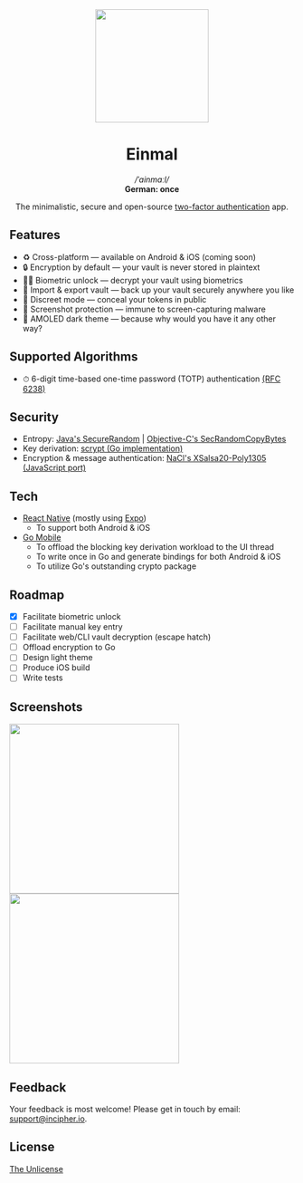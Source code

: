 <div align="center">
  <img src="https://user-images.githubusercontent.com/11808903/77279674-9d7ea780-6cc2-11ea-9a8f-381ee2eee398.png" width="200"/>

  <h1>Einmal</h1>

  <div>
    <i>/ˈainmaːl/</i>
  </div>

  <div>
    <b>German: once</b>
  </div>

  <p>The minimalistic, secure and open-source <a href="https://ssd.eff.org/en/module/how-enable-two-factor-authentication">two-factor authentication</a> app.</p>
</div>

## Features

- ♻️ Cross-platform — available on Android & iOS (coming soon)
- 🔒 Encryption by default — your vault is never stored in plaintext
- 👱‍♂️ Biometric unlock — decrypt your vault using biometrics
- 🚀 Import & export vault — back up your vault securely anywhere you like
- 🙈 Discreet mode — conceal your tokens in public
- 📸 Screenshot protection — immune to screen-capturing malware
- 🏴 AMOLED dark theme — because why would you have it any other way?

## Supported Algorithms

- ⏱ 6-digit time-based one-time password (TOTP) authentication [(RFC 6238)](https://tools.ietf.org/html/rfc6238)

## Security

- Entropy: [Java's SecureRandom](https://developer.android.com/reference/java/security/SecureRandom) | [Objective-C's SecRandomCopyBytes](https://developer.apple.com/documentation/security/1399291-secrandomcopybytes)
- Key derivation: [scrypt (Go implementation)](https://godoc.org/golang.org/x/crypto/scrypt)
- Encryption & message authentication: [NaCl's XSalsa20-Poly1305 (JavaScript port)](https://github.com/dchest/tweetnacl-js)

## Tech

- [React Native](https://reactnative.dev/) (mostly using [Expo](https://expo.io/))
  - To support both Android & iOS
- [Go Mobile](https://github.com/golang/go/wiki/Mobile)
  - To offload the blocking key derivation workload to the UI thread
  - To write once in Go and generate bindings for both Android & iOS
  - To utilize Go's outstanding crypto package

## Roadmap

- [x] Facilitate biometric unlock
- [ ] Facilitate manual key entry
- [ ] Facilitate web/CLI vault decryption (escape hatch)
- [ ] Offload encryption to Go
- [ ] Design light theme
- [ ] Produce iOS build
- [ ] Write tests

## Screenshots

<span>
  <img src="https://user-images.githubusercontent.com/11808903/81027399-ee66eb80-8e7d-11ea-84d0-60686d2d32f6.png" width="300"/>

  <img src="https://user-images.githubusercontent.com/11808903/80574717-a457b300-8a02-11ea-915e-db7cd98740f2.png" width="300"/>
</span>

## Feedback

Your feedback is most welcome! Please get in touch by email: support@incipher.io.

## License

<a href="https://unlicense.org">The Unlicense</a>
